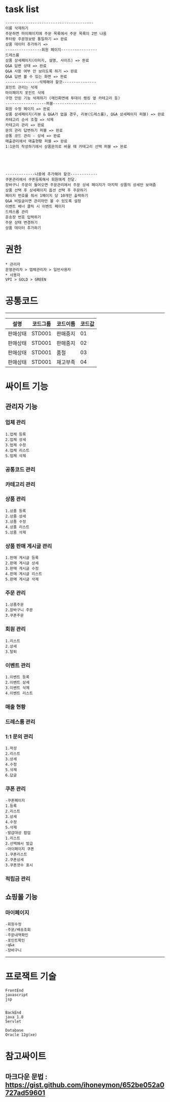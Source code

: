 # task list
```
---------------------------------------
이름 삭제하기
주문하면 마이페이지에 주문 목록에서 주문 목록이 2번 나옴
푸터랑 주문정보랑 통일하기 => 완료
상품 데이터 추가하기 => 
----------------회원 페이지----------------
드레스룸
상품 상세페이지(이미지, 설명, 사이즈) => 완료
Q&A 답변 상태 => 완료
Q&A 사용 여부 안 보이도록 하기 => 완료
Q&A 답변 볼 수 있는 화면 => 완료
---------------삭제해야 할것---------------
포인트 관리는 삭제
마이페이지 포인트 삭제
구현 안된 기능 삭제하기 (메인화면에 투데이 랭킹 옆 카테고리 등)
------------------퍼블-------------------
회원 수정 페이지 => 완료
상품 상세페이지(리뷰 & Q&A가 없을 경우, 리뷰(드레스룸), Q&A 상세페이지 퍼블) => 완료
카테고리 순서 조절 => 삭제
카테고리 관리 => 완료
문의 관리 답변하기 퍼블 => 완료
공통 코드 관리 - 상세 => 완료
매출관리에서 매출현황 퍼블 => 완료
1:1문의 작성하기에서 상품문의로 바꿀 때 카테고리 선택 퍼블 => 완료





-------------나중에 추가해야 할것------------
쿠폰관리에서 쿠폰등록해서 회원에게 전달.
장바구니 주문이 들어오면 주문관리에서 주문 상세 페이지가 마지막 상품의 상세만 보여줌
상품 선택 후 상세페이지 옵션 선택 후 주문하기
페이지 번호를 줘서 1페이지 당 10개만 출력하기
Q&A 비밀글이면 관리자만 볼 수 있도록 설정
이벤트 배너 클릭 시 이벤트 페이지
드레스룸 관리
운송장 번호 입력하기
주문 상태 변경하기
상품 데이터 추가하기
```

# 권한
```
* 관리자
운영관리자 > 업체관리자 > 일반사용자
* 사용자
VPI > GOLD > GREEN
```

# 공통코드
---
|설명|코드그룹|코드이름|코드값|
|------|------|-----|--|
|판매상태|STD001|판매중지|01|  
|판매상태|STD001|판매중지|02|
|판매상태|STD001|품절|03|
|판매상태|STD001|재고부족|04|

# 싸이트 기능
## 관리자 기능

### 업체 관리
```
1.업체 등록
2.업체 상세
3.업체 수정
4.업체 리스트
5.업체 삭제
```

### 공통코드 관리 

### 카테고리 관리

### 상품 관리
```
1.상품 등록
2.상품 상세
3.상품 수정
4.상품 리스트
5.상품 삭제
```

### 상품 판매 게시글 관리
```
1.판매 게시글 등록
2.판매 게시글 상세
3.판매 게시글 수정
4.판매 게시글 리스트
5.판매 게시글 삭제
```

### 주문 관리
```
1.상품주문
2.장바구니 주문
3.쿠폰주문
```

### 회원 관리
```
1.리스트
2.상세
3.탈퇴

```

### 이벤트 관리
```
1.이벤트 등록
2.이벤트 상세
3.이벤트 삭제
4.이벤트 리스트
```

### 매출 현황

### 드레스룸 관리

### 1:1 문의 관리
```
1.작성
2.리스트
3.상세
4.수정
5.삭제
6.답글
```


### 쿠폰 관리
```
-쿠폰페이지
1.등록
2.리스트
3.상세
4.수정
5.삭제
-발급대상 팝업
1.리스트
2.선택해서 발급
-마이페이지 쿠폰
1.쿠폰리스트
2.쿠폰상세
3.쿠폰갯수 표시
```


### 적립금 관리

## 쇼핑몰 기능

### 마이페이지
```
-회원수정
-주문/배송조회
-주문내역확인
-포인트확인
-q&a
-장바구니
```

---

# 프로잭트 기술
```
FrontEnd
javascript
jsp


BackEnd
java 1.8
Servlet

Database
Oracle 12g(xe)
```

# 참고싸이트
## 마크다운 문법 : https://gist.github.com/ihoneymon/652be052a0727ad59601
